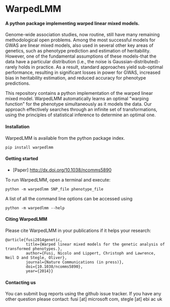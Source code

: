 # WarpedLMM

#### A python package implementing warped linear mixed models.

Genome-wide association studies, now routine, still have many remaining methodological open problems. Among the most successful models for GWAS are linear mixed models, also used in several other key areas of genetics, such as phenotype prediction and estimation of heritability. However, one of the fundamental assumptions of these models-that the data have a particular distribution (i.e., the noise is Gaussian-distributed)-rarely holds in practice. As a result, standard approaches yield sub-optimal performance, resulting in significant losses in power for GWAS, increased bias in heritability estimation, and reduced accuracy for phenotype predictions.

This repository contains a python implementation of the warped linear mixed model. WarpedLMM automatically learns an optimal "warping function" for the phenotype simultaneously as it models the data. Our approach effectively searches through an infinite set of transformations, using the principles of statistical inference to determine an optimal one. 

#### Installation

WarpedLMM is available from the python package index. 

```shell
pip install warpedlmm
```

#### Getting started

* [Paper] http://dx.doi.org/10.1038/ncomms5890

To run WarpedLMM, open a terminal and execute:

```shell
python -m warpedlmm SNP_file phenotype_file
```

A list of all the command line options can be accessed using

```shell
python -m warpedlmm --help
```

#### Citing WarpedLMM

Please cite WarpedLMM in your publications if it helps your research:

    @article{fusi2014genetic,
             title={Warped linear mixed models for the genetic analysis of transformed phenotypes.},
             author={Fusi, Nicolo and Lippert, Christoph and Lawrence, Neil D and Stegle, Oliver},
             journal={Nature Communications (in press)},
             doi={10.1038/ncomms5890},
             year={2014}}               

#### Contacting us 

You can submit bug reports using the github issue tracker. 
If you have any other question please contact: fusi [at] microsoft com, stegle [at] ebi ac uk